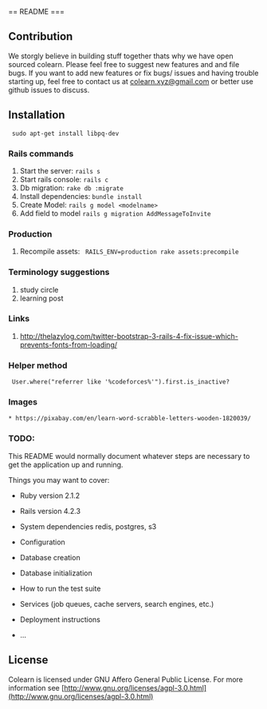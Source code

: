 == README ===

## Contribution ##
We storgly believe in building stuff together thats why we have open sourced colearn.
Please feel free to suggest new features and and file bugs. If you want to add new features or fix bugs/ issues and having trouble starting up, feel free to contact us at colearn.xyz@gmail.com or better use github issues to discuss.



## Installation ##

``` sudo apt-get install libpq-dev```

### Rails commands ###

1. Start the server: ``` rails s ```
2. Start rails console: ``` rails c ```
3. Db migration: ``` rake db :migrate ```
4. Install dependencies: ``` bundle install ```
5. Create Model: ``` rails g model <modelname> ```
6. Add field to model ``` rails g migration AddMessageToInvite ```


### Production ###
1. Recompile assets:
    ```  RAILS_ENV=production rake assets:precompile ```

### Terminology suggestions ###
1. study circle
2. learning post

### Links ###
1. http://thelazylog.com/twitter-bootstrap-3-rails-4-fix-issue-which-prevents-fonts-from-loading/

### Helper method ###
```  User.where("referrer like '%codeforces%'").first.is_inactive? ```


### Images ###
	* https://pixabay.com/en/learn-word-scrabble-letters-wooden-1820039/


### TODO:
This README would normally document whatever steps are necessary to get the
application up and running.

Things you may want to cover:

* Ruby version 2.1.2

* Rails version 4.2.3

* System dependencies redis, postgres, s3

* Configuration

* Database creation

* Database initialization

* How to run the test suite

* Services (job queues, cache servers, search engines, etc.)

* Deployment instructions

* ...



## License

Colearn is licensed under GNU Affero General Public License. For more information see [http://www.gnu.org/licenses/agpl-3.0.html](http://www.gnu.org/licenses/agpl-3.0.html)


